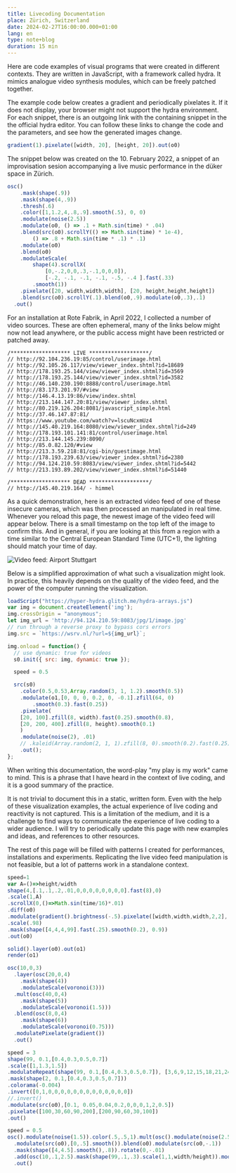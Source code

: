 ```yaml
---
title: Livecoding Documentation
place: Zürich, Switzerland
date: 2024-02-27T16:00:00.000+01:00
lang: en
type: note+blog
duration: 15 min
---
```


<script setup>
    import { useScriptTag } from '@vueuse/core';
    const codeMirrorAddOns = [
        "https://cdnjs.cloudflare.com/ajax/libs/codemirror/5.59.2/mode/javascript/javascript.min.js",
        "https://cdnjs.cloudflare.com/ajax/libs/codemirror/5.59.2/addon/hint/javascript-hint.min.js",
        "https://cdnjs.cloudflare.com/ajax/libs/codemirror/5.59.2/addon/hint/show-hint.min.js",
        "https://cdnjs.cloudflare.com/ajax/libs/codemirror/5.59.2/addon/selection/mark-selection.min.js",
        "https://cdnjs.cloudflare.com/ajax/libs/codemirror/5.59.2/addon/comment/comment.min.js",
    ]


    // useScriptTag("https://unpkg.com/torus-dom/dist/index.min.js",
    // () => {
    // console.log('torus loaded');
    // useScriptTag("https://cdnjs.cloudflare.com/ajax/libs/codemirror/5.59.2/codemirror.min.js",
    //     () => {
    //         console.log('codemirror loaded');

    //         for (const script of codeMirrorAddOns) {
    //             useScriptTag(script, () => {
    //                 console.log(`${script} loaded`);
    //             }, {
    //                 async: true,
    //                 defer: true,
    //             });
    //         }
    // });

    useScriptTag("https://hyper-hydra.glitch.me/hydra-arrays.js", () => {
        console.log('hydra-arrays loaded');
    }, {
        async: true,
    });
    
    useScriptTag('https://unpkg.com/hydra-synth',
        () => {
            console.log('hydra-synth loaded');
            let hydra, hydraCanvas;
            hydraCanvas = document.createElement("canvas");
            let width = 650-16*2;
            let height = width;
            hydraCanvas.width = width;
            hydraCanvas.height = height;
            hydraCanvas.id = "hydraCanvas";
            const placeholders = [];

            hydra = new Hydra({
                canvas: hydraCanvas,
                detectAudio: false,
                enableStreamCapture: false,
                width: width,
                height: height,
            });

            const codeBlocks = document.querySelectorAll('pre:has(.language-javascript)')
            codeBlocks.forEach((preEl) => {
                // const parentEl = preEl.parentElement
                preEl.classList.add('grid');
                const codeEl = preEl.firstChild
                preEl.children[0].classList += " row-start-1 col-start-1 z-1 min-h-xl"
                const placeholder = document.createElement('div');
                placeholder.classList += "hydracontainer row-start-1 col-start-1 z-0";
                placeholders.push(placeholder);
                preEl.insertAdjacentElement('beforeend', placeholder)
                
                const linkEl = document.createElement('a')
                linkEl.href = `https://hydra.ojack.xyz/?code=${btoa(encodeURIComponent(codeEl.textContent))}`
                linkEl.target = "_blank"
                linkEl.textContent = "open in hydra"
                linkEl.classList += "artwork-link"
                preEl.children[1].insertAdjacentElement('afterend', linkEl)

                var observer = new IntersectionObserver(function (entries) {
                if (entries[0].isIntersecting === true) {
                    hush();
                    solid(0,0,0,0).out(o0)
                    solid(0,0,0,0).out(o1)
                    solid(0,0,0,0).out(o2)
                    solid(0,0,0,0).out(o3)
                    render(o0);
                    setTimeout(()=>{
                        eval(codeEl.textContent);
                        console.log('evaluated, rendering, and waiting for 60ms');
                    }, 60);
                    placeholder.appendChild(hydraCanvas);
                    // make text semi transparent
                    preEl.classList.add('op-50');
                    // add black background
                    preEl.children[1].classList.add('bg-black');
                }
                else {
                    // remove black background
                    preEl.children[1].classList.remove('bg-black');
                    preEl.classList.remove('op-50');
                }
                }, { threshold: [1] });
                    observer.observe(placeholder);
            })
            window.onmessage = e => {
                console.log(e)
            }
        },
        { async: true, defer: true,}
    );
    //     },
    //     { async: true, defer: true, }
    // )
</script>

Here are code examples of visual programs that were created in different contexts. They are written in JavaScript, with a framework called hydra. It mimics analogue video synthesis modules, which can be freely patched together.

The example code below creates a gradient and periodically pixelates it. If it does not display, your browser might not support the hydra environment. For each snippet, there is an outgoing link with the containing snippet in the the official hydra editor. You can follow these links to change the code and the parameters, and see how the generated images change.

```javascript
gradient(1).pixelate([width, 20], [height, 20]).out(o0)
```

The snippet below was created on the 10. February 2022, a snippet of an improvisation sesion accompanying a live music performance in the düker space in Zürich.

```javascript
osc()
    .mask(shape(.9))
    .mask(shape(4,.9))
    .thresh(.6)
    .color([1,1.2,4,.8,.9].smooth(.5), 0, 0)
    .modulate(noise(2.5))
    .modulate(o0, () => .1 + Math.sin(time) * .04)
    .blend(src(o0).scrollY(() => Math.sin(time) * 1e-4), 
        () => .8 + Math.sin(time * .1) * .1)
    .modulate(o0)
    .blend(o0)
    .modulateScale(
        shape(4).scrollX(
            [0,-.2,0,0,.3,-.1,0,0,0]), 
            [-.2, -.1, -.1, -.1, -.5, -.4 ].fast(.33)
        .smooth(1))
    .pixelate([20, width,width,width], [20, height,height,height])
    .blend(src(o0).scrollY(.1).blend(o0,.9).modulate(o0,.3),.1)
  .out()
```

For an installation at Rote Fabrik, in April 2022, I collected a number of video sources. These are often ephemeral, many of the links below might now not lead anywhere, or the public access might have been restricted or patched away.

    /******************* LIVE *******************/
    // http://92.104.236.19:85/control/userimage.html
    // http://92.105.26.117/view/viewer_index.shtml?id=18689
    // http://178.193.25.144/view/viewer_index.shtml?id=3569
    // http://178.193.25.144/view/viewer_index.shtml?id=3582
    // http://46.140.230.190:8888/control/userimage.html
    // http://83.173.201.97/#view
    // http://146.4.13.19:86/view/index.shtml
    // http://213.144.147.20:81/view/viewer_index.shtml
    // http://80.219.126.204:8081/javascript_simple.html
    // http://37.46.147.87:81/
    // https://www.youtube.com/watch?v=lscuNcxmUz4
    // http://145.40.219.164:8080/view/viewer_index.shtml?id=249
    // http://178.193.101.141:81/control/userimage.html
    // http://213.144.145.239:8090/
    // http://85.0.82.120/#view
    // http://213.3.59.218:81/cgi-bin/guestimage.html
    // http://178.193.239.63/view/viewer_index.shtml?id=2380
    // http://94.124.210.59:8083/view/viewer_index.shtml?id=5442
    // http://213.193.89.202/view/viewer_index.shtml?id=51440

    /******************* DEAD *******************/
    // http://145.40.219.164/ - himmel


As a quick demonstration, here is an extracted video feed of one of these insecure cameras, which was then processed an manipulated in real time. Whenever you reload this page, the newest image of the video feed will appear below. There is a small timestamp on the top left of the image to confirm this. And in general, if you are looking at this from a region with a time similar to the Central European Standard Time (UTC+1), the lighting should match your time of day.

![Video feed: Airport Stuttgart](http://94.124.210.59:8083/jpg/1/image.jpg)

Below is a simplified approximation of what such a visualization might look. In practice, this heavily depends on the quality of the video feed, and the power of the computer running the visualization.

```javascript
loadScript("https://hyper-hydra.glitch.me/hydra-arrays.js")
var img = document.createElement('img');
img.crossOrigin = "anonymous";
let img_url = 'http://94.124.210.59:8083/jpg/1/image.jpg'
// run through a reverse proxy to bypass cors errors
img.src = `https://wsrv.nl/?url=${img_url}`;

img.onload = function() {
  // use dynamic: true for videos
  s0.init({ src: img, dynamic: true });

  speed = 0.5

  src(s0)
    .color(0.5,0.53,Array.random(3, 1, 1.2).smooth(0.5))
    .modulate(o1,[0, 0, 0, 0.2, 0, -0.1].zfill(64, 0)
        .smooth(0.3).fast(0.25))
    .pixelate(
    [20, 100].zfill(8, width).fast(0.25).smooth(0.8),
    [20, 200, 400].zfill(8, height).smooth(0.1)
    )
    .modulate(noise(2), .01)
    // .kaleid(Array.random(2, 1, 1).zfill(8, 0).smooth(0.2).fast(0.25))
    .out();
};
```
When writing this documentation, the word-play "my play is my work" came to mind. This is a phrase that I have heard in the context of live coding, and it is a good summary of the practice. 

It is not trivial to document this in a static, written form. Even with the help of these visualization examples, the actual experience of live coding and reactivity is not captured. This is a limitation of the medium, and it is a challenge to find ways to communicate the experience of live coding to a wider audience. I will try to periodically update this page with new examples and ideas, and references to other resources. 

The rest of this page will be filled with patterns I created for performances, installations and experiments. Replicating the live video feed manipulation is not feasible, but a lot of patterns work in a standalone context. 

```javascript
speed=1
var A=()=>height/width
shape(4,[.1,.1,.2,.01,0,0,0,0,0,0,0,0].fast(8),0)
.scale(1,A)
.scrollX(0,()=>Math.sin(time/16)*.01)
.diff(o0)
.modulate(gradient().brightness(-.5).pixelate([width,width,width,2,2],[2,height,height/160,2]),[-.0125,-.075].ease('easeInQuint').fast(2.25))
.scale(.98)
.mask(shape([4,4,4,99].fast(.25).smooth(0.2), 0.9))
.out(o0)

solid().layer(o0).out(o1)
render(o1)

```

```javascript
osc(10,0,3)
  .layer(osc(20,0,4)
    .mask(shape(4))
    .modulateScale(voronoi(3)))
  .mult(osc(40,0,4)
    .mask(shape(5))
    .modulateScale(voronoi(1.5)))
  .blend(osc(8,0,4)
    .mask(shape(6))
    .modulateScale(voronoi(0.75)))
  .modulatePixelate(gradient())
  .out()
```

```javascript
speed = 3
shape(99, 0.1,[0.4,0.3,0.5,0.7])
.scale([1,1.3,1.5])
.modulateRepeat(shape(99, 0.1,[0.4,0.3,0.5,0.7]), [3,6,9,12,15,18,21,24,27], [25, 3, 5, 10], [0.7, 3, 1, 12, 0.01, 5, 7, 0.06, 0.4],[0,5, 2, 3,2,3,1,2,3,1,2,6,7,8])
.mask(shape(2, 0.1,[0.4,0.3,0.5,0.7]))
.colorama(-0.004)
.invert([0,1,0,0,0,0,0,0,0,0,0,0,0,0,0])
//.invert()
.modulate(src(o0),[0.1, 0.05,0.04,0.2,0,0,0,1,2,0.5])
.pixelate([100,30,60,90,200],[200,90,60,30,100])
.out()
```

```javascript
speed = 0.5
osc().modulate(noise(1.5)).color(.5,.5,1).mult(osc().modulate(noise(2.5)).rotate(Math.PI*.5))
  .modulate(src(o0),[0,.5].smooth()).blend(o0).modulate(src(o0,-.1))
  .mask(shape([4,4.5].smooth(),.8)).rotate(0,-.01)
  .add(osc(10,.1,2.5).mask(shape(99,.1,.3).scale(1,1,width/height)).modulate(noise(3.5)),[0,.5,.8].smooth())
  .out()
```
